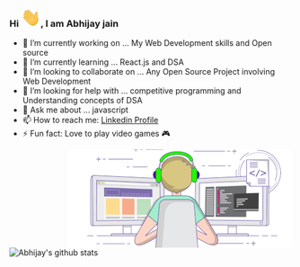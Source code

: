 ### Hi <img alt = gif src ="hand.gif" width= "35"/>, I am Abhijay jain 



- 🔭 I’m currently working on ... My Web Development skills and Open source
- 🌱 I’m currently learning ... React.js and DSA
- 👯 I’m looking to collaborate on ... Any Open Source Project involving Web Development
- 🤔 I’m looking for help with ... competitive programming and Understanding concepts of DSA 
- 💬 Ask me about ... javascript
- 📫 How to reach me: [Linkedin Profile](https://www.linkedin.com/in/abhijay-jain-551b01193/)
- ⚡ Fun fact: Love to play video games 🎮

<img align="right" alt="GIF" src="coder.gif" />

![Abhijay's github stats](https://github-readme-stats.vercel.app/api?username=Abhijay007&show_icons=true&hide_border=true)

